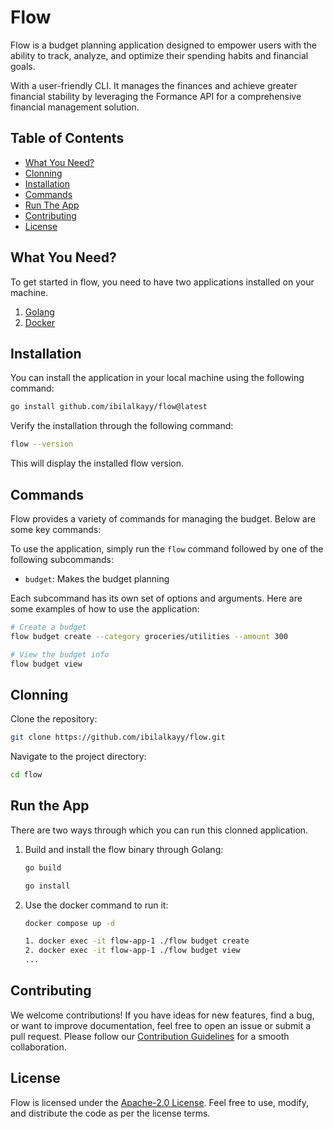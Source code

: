 # Flow

Flow is a budget planning application designed to empower users with the ability to track,  analyze, and optimize their spending habits and financial goals. 

With a user-friendly CLI. It manages the finances and achieve greater financial stability  by leveraging the Formance API for a comprehensive financial management solution.

## Table of Contents

- [What You Need?](#what-you-need)
- [Clonning](#clonning)
- [Installation](#installation)
- [Commands](#commands)
- [Run The App](#run-the-app)
- [Contributing](#contributing)
- [License](#license)


## What You Need?

To get started in flow, you need to have two applications installed on your machine.

1. [Golang](https://go.dev/dl/)
2. [Docker](https://www.docker.com/get-started/)

## Installation

You can install the application in your local machine using the following command:

  ```bash
  go install github.com/ibilalkayy/flow@latest
  ```

Verify the installation through the following command:

```bash
flow --version
```

This will display the installed flow version.

## Commands

Flow provides a variety of commands for managing the budget. Below are some key commands:

To use the application, simply run the `flow` command followed by one of the following subcommands:

- `budget`: Makes the budget planning

Each subcommand has its own set of options and arguments. Here are some examples of how to use the application:

```bash
# Create a budget
flow budget create --category groceries/utilities --amount 300

# View the budget info
flow budget view
```

## Clonning

Clone the repository:

```bash
git clone https://github.com/ibilalkayy/flow.git
```

Navigate to the project directory:

```bash
cd flow
```

## Run the App

There are two ways through which you can run this clonned application.

1. Build and install the flow binary through Golang:

    ```bash
    go build
    ```

    ```bash
    go install
    ```
2. Use the docker command to run it:

    ```bash
    docker compose up -d
    ```

    ```bash
    1. docker exec -it flow-app-1 ./flow budget create
    2. docker exec -it flow-app-1 ./flow budget view
    ...
    ```

## Contributing

We welcome contributions! If you have ideas for new features, find a bug, or want to improve documentation, feel free to open an issue or submit a pull request. Please follow our [Contribution Guidelines](CONTRIBUTING.md) for a smooth collaboration.

## License

Flow is licensed under the [Apache-2.0 License](LICENSE). Feel free to use, modify, and distribute the code as per the license terms.